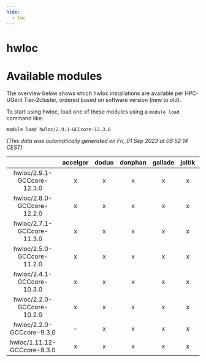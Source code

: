 ```yaml
---
hide:
  - toc
---
```


hwloc
=====

# Available modules


The overview below shows which hwloc installations are available per HPC-UGent Tier-2cluster, ordered based on software version (new to old).

To start using hwloc, load one of these modules using a `module load` command like:

```shell
module load hwloc/2.9.1-GCCcore-12.3.0
```

*(This data was automatically generated on Fri, 01 Sep 2023 at 08:52:14 CEST)*  

| |accelgor|doduo|donphan|gallade|joltik|skitty|swalot|victini|
| :---: | :---: | :---: | :---: | :---: | :---: | :---: | :---: | :---: |
|hwloc/2.9.1-GCCcore-12.3.0|x|x|x|x|x|x|x|x|
|hwloc/2.8.0-GCCcore-12.2.0|x|x|x|x|x|x|x|x|
|hwloc/2.7.1-GCCcore-11.3.0|x|x|x|x|x|x|x|x|
|hwloc/2.5.0-GCCcore-11.2.0|x|x|x|x|x|x|x|x|
|hwloc/2.4.1-GCCcore-10.3.0|x|x|x|x|x|x|x|x|
|hwloc/2.2.0-GCCcore-10.2.0|x|x|x|x|x|x|x|x|
|hwloc/2.2.0-GCCcore-9.3.0|-|x|x|x|x|x|x|x|
|hwloc/1.11.12-GCCcore-8.3.0|x|x|x|x|x|x|x|x|
